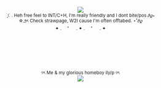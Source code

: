 <br />
<div align="center">
  <img src="https://media.discordapp.net/attachments/1321638908370485258/1355254916989452319/Untitled62_20250328195852.png?ex=67e842ff&is=67e6f17f&hm=0d7f6df379a290040719a1d98286770bb5c13d68e87d2fbaee4744c7c8d62998&=&format=webp&quality=lossless">
</div>
<div align="center">
<sub> ࣪ ִֶָ☾. Heh free feel to INT/C+H, I'm really friendly and I dont bite/pos 𝜗𝜚⋆ </sub>
<br />
<sub> ☆౨ৎ Check strawpage, W2I cause I'm often offtabed. ⋆˚𝜗𝜚</sub>
<br />
<sub> ✦ . 　⁺ 　 . ✦ . 　⁺ 　 . ✦</sub>
</div> 
<br />
<br />
<br />
<br />
<br />
<br />
<div align="center">
<sup> ୨ৎ Me & my glorious homeboy ily/p ୨ৎ</sup>
</div>
<div align="center">
  <img src="https://media.discordapp.net/attachments/1321638908370485258/1355258668769345687/rsz_3obraz_2025-03-28_200719291.png?ex=67e8467e&is=67e6f4fe&hm=7c001b46f83657fe0cda0453dd9f3b357ffe146626dfa5711b4f5cba7a11c2c3&=&format=webp&quality=lossless">
</div>
